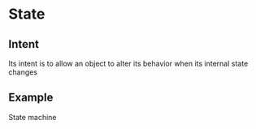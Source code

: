 # State

## Intent
Its intent is to allow an object to alter its behavior when its internal state changes



## Example
State machine
